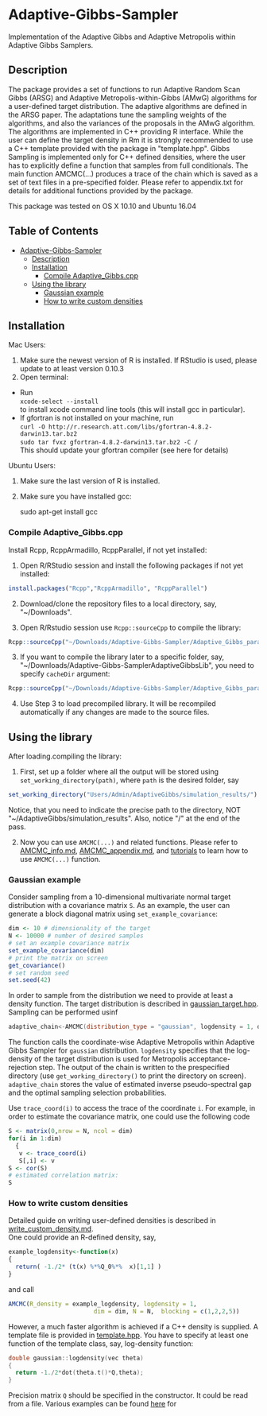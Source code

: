 # Adaptive-Gibbs-Sampler
Implementation of the Adaptive Gibbs and Adaptive Metropolis within Adaptive Gibbs Samplers.

## Description
The package provides a set of functions to run Adaptive Random Scan Gibbs (ARSG) and  Adaptive Metropolis-within-Gibbs (AMwG) algorithms for a user-defined target distribution. The adaptive algorithms are defined in the ARSG paper. The adaptations tune the sampling weights of the algorithms, and also the variances of the proposals in the AMwG algorithm.  The algorithms are implemented in C++ providing R interface. While the user can define the target density in Rm it is strongly recommended to use a C++ template provided with the package in "template.hpp".  Gibbs Sampling is implemented only for C++ defined densities, where the user has to explicitly define a function that samples from full conditionals. The main function AMCMC(...) produces a trace of the chain which  is saved as a set of text files in a pre-specified  folder. Please refer to appendix.txt for details for additional functions provided by the package. 

This package was tested on OS X 10.10 and Ubuntu 16.04

Table of Contents
-----------------

   * [Adaptive-Gibbs-Sampler](#adaptive-gibbs-sampler)
      * [Description](#description)
      * [Installation](#installation)
         * [Compile Adaptive_Gibbs.cpp](#compile-adaptive_gibbscpp)
      * [Using the library](#using-the-library)
         * [Gaussian example](#gaussian-example)
         * [How to write custom densities](#how-to-write-custom-densities)
	 

## Installation
Mac Users:
1. Make sure the newest version of R is installed. If RStudio is used, please update to at least version 0.10.3
2. Open terminal:
  * Run <br/>
  `xcode-select --install`<br/>
  to install xcode command line tools (this will install gcc in particular).
  *  If gfortran is not installed on your machine, run <br/>
		`curl -O http://r.research.att.com/libs/gfortran-4.8.2-darwin13.tar.bz2`<br/>
		`sudo tar fvxz gfortran-4.8.2-darwin13.tar.bz2 -C /`<br/>
    This should update your gfortran compiler (see here for details)


Ubuntu Users:
1. Make sure the last version of R is installed.
2. Make sure you have installed gcc:

	sudo apt-get install gcc

### Compile Adaptive_Gibbs.cpp

Install Rcpp, RcppArmadillo, RcppParallel, if not yet installed:
1. Open R/RStudio session and install the following packages if not yet installed:<br/>
```R
install.packages("Rcpp","RcppArmadillo", "RcppParallel")
```
2. Download/clone the repository files to a local directory, say, "~/Downloads".

3. Open R/Rstudio session use `Rcpp::sourceCpp` to compile the library:
```R
Rcpp::sourceCpp("~/Downloads/Adaptive-Gibbs-Sampler/Adaptive_Gibbs_parallel.cpp")
```

3. If you want to compile the library later to a specific folder, say, "~/Downloads/Adaptive-Gibbs-SamplerAdaptiveGibbsLib", you need to specify `cacheDir` argument:
```R
Rcpp::sourceCpp("~/Downloads/Adaptive-Gibbs-Sampler/Adaptive_Gibbs_parallel.cpp", cacheDir = "~/Downloads/Adaptive-Gibbs-Sampler/AdaptiveGibbsLib")
```
4. Use Step 3 to load precompiled library. It will be recompiled automatically if any changes are made to the source files.

## Using the library

After loading.compiling the library:
1. First, set up a folder where all the output will be stored using `set_working_directory(path)`, where `path` is the desired folder, say 
```R
set_working_directory("Users/Admin/AdaptiveGibbs/simulation_results/")
```
Notice, that you need to indicate the precise path to the directory, NOT "~/AdaptiveGibbs/simulation_results". Also, notice "/" at the end of the pass.

2. Now you can use `AMCMC(...)` and related functions. Please refer to [AMCMC_info.md](../master/man/AMCMC_info.md), [AMCMC_appendix.md](../master/AMCMC_appendix.md),  and [tutorials](../master/man/tutorials) to learn how to use `AMCMC(...)` function. 

### Gaussian example
Consider sampling from a 10-dimensional multivariate normal target distribution with a covariance matrix `S`. As an example, the user can generate a block diagonal matrix using `set_example_covariance`:
```R
dim <- 10 # dimensionality of the target 
N <- 10000 # number of desired samples
# set an example covariance matrix
set_example_covariance(dim)
# print the matrix on screen
get_covariance()
# set random seed
set.seed(42)
```
In order to sample from the distribution we need to provide at least a density function. The target distribution is described in [gaussian_target.hpp](../master/examples/gaussian_target.hpp). Sampling can be performed usinf
```C++
adaptive_chain<-AMCMC(distribution_type = "gaussian", logdensity = 1, dim = dim, N = N)
```
The function calls the coordinate-wise Adaptive Metropolis within Adaptive Gibbs Sampler for `gaussian` distribution. `logdensity` specifies that the log-density of the target distribution is used for Metropolis acceptance-rejection step. The output of the chain is written to the prespecified directory (use `get_working_directory()` to print the directory on screen). `adaptive_chain` stores the value of estimated inverse pseudo-spectral gap and the optimal sampling selection probabilities. 

Use `trace_coord(i)` to access the trace of the coordinate `i`. For example, in order to estimate the covariance matrix, one could use the following code
```R
S <- matrix(0,nrow = N, ncol = dim)
for(i in 1:dim)
  {
   v <- trace_coord(i)
   S[,i] <- v
S <- cor(S)
# estimated correlation matrix:
S
```

### How to write custom densities

Detailed guide on writing user-defined densities is described in [write_custom_density.md](../master/man/write_custom_density.md).  
One could provide an R-defined density, say,
```R
example_logdensity<-function(x)
{ 
  return( -1./2* (t(x) %*%Q_0%*%  x)[1,1] )
}
```
and call 
```R
AMCMC(R_density = example_logdensity, logdensity = 1,
                        dim = dim, N = N,  blocking = c(1,2,2,5))
```			

However, a much faster algorithm is achieved if a C++ density is supplied. A template file is provided in [template.hpp](../master/examples/template.hpp). You have to specify at least one function of the template class, say, log-density function:
```C++
double gaussian::logdensity(vec theta)
{
  return -1./2*dot(theta.t()*Q,theta);
}
```
Precision matrix `Q` should be specified in the constructor. It could be read from a file. Various examples can be found [here](../master/exampes) for 

